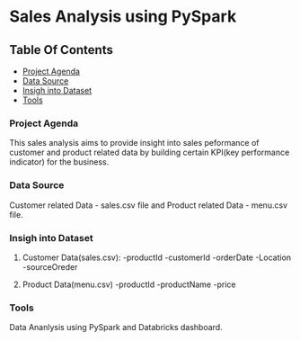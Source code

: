 # Sales Analysis using PySpark

## Table Of Contents
- [Project Agenda](#Project-Agenda)
- [Data Source](#Data-Source)
- [Insigh into Dataset](#Insigh-into-Dataset)
- [Tools](#tools)

### Project Agenda
This sales analysis aims to provide insight into sales peformance of customer and product related data by building certain KPI(key performance indicator) for the business.

### Data Source
Customer related Data - sales.csv file and Product related Data - menu.csv file.

### Insigh into Dataset
1) Customer Data(sales.csv):
-productId
-customerId
-orderDate
-Location
-sourceOreder

2) Product Data(menu.csv)
-productId
-productName
-price

### Tools
Data Ananlysis using PySpark and Databricks dashboard.


